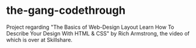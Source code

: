 # the-gang-codethrough
Project regarding "The Basics of Web-Design Layout Learn How To Describe Your Design With HTML &amp; CSS" by Rich Armstrong, the video of which is over at Skillshare.
